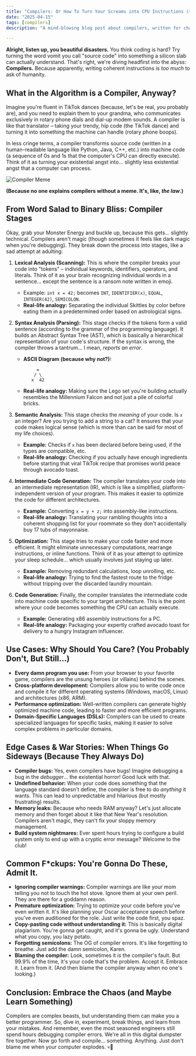 ```yaml
---
title: "Compilers: Or How To Turn Your Screams into CPU Instructions (💀🙏)"
date: "2025-04-15"
tags: [compilers]
description: "A mind-blowing blog post about compilers, written for chaotic Gen Z engineers. Prepare for existential dread and accidental enlightenment."

---
```


**Alright, listen up, you beautiful disasters.** You think coding is hard? Try turning the word vomit you call "source code" into something a silicon slab can actually understand. That's right, we're diving headfirst into the abyss: **Compilers.** Because apparently, writing coherent instructions is *too much* to ask of humanity.

## What in the Algorithm is a Compiler, Anyway?

Imagine you're fluent in TikTok dances (because, let's be real, you probably are), and you need to explain them to your grandma, who communicates exclusively in rotary phone dials and dial-up modem sounds. A compiler is like that translator – taking your trendy, hip code (the TikTok dance) and turning it into something the machine can handle (rotary phone boops).

In less cringe terms, a compiler transforms source code (written in a human-readable language like Python, Java, C++, etc.) into machine code (a sequence of 0s and 1s that the computer's CPU can directly execute). Think of it as turning your existential angst into… slightly less existential angst that a computer can process.

![Compiler Meme](https://i.kym-cdn.com/photos/images/newsfeed/001/402/390/6d2.jpg)

**(Because no one explains compilers without a meme. It's, like, *the law*.)**

## From Word Salad to Binary Bliss: Compiler Stages

Okay, grab your Monster Energy and buckle up, because this gets… slightly technical. Compilers aren't magic (though sometimes it feels like dark magic when you're debugging). They break down the process into stages, like a sad attempt at adulting:

1.  **Lexical Analysis (Scanning):** This is where the compiler breaks your code into "tokens" – individual keywords, identifiers, operators, and literals. Think of it as your brain recognizing individual words in a sentence… except the sentence is a ransom note written in emoji.

    *   Example: `int x = 42;` becomes `INT`, `IDENTIFIER(x)`, `EQUAL`, `INTEGER(42)`, `SEMICOLON`.
    *   **Real-life analogy:** Separating the individual Skittles by color before eating them in a predetermined order based on astrological signs.

2.  **Syntax Analysis (Parsing):** This stage checks if the tokens form a valid sentence (according to the grammar of the programming language). It builds an Abstract Syntax Tree (AST), which is basically a hierarchical representation of your code's structure. If the syntax is wrong, the compiler throws a tantrum… I mean, *reports an error*.

    *   **ASCII Diagram (because why not?):**

        ```
             =
            / \
           x  42
        ```

    *   **Real-life analogy:** Making sure the Lego set you're building actually resembles the Millennium Falcon and not just a pile of colorful bricks.

3.  **Semantic Analysis:** This stage checks the *meaning* of your code. Is `x` an integer? Are you trying to add a string to a cat? It ensures that your code makes logical sense (which is more than can be said for most of my life choices).

    *   **Example:** Checks if `x` has been declared before being used, if the types are compatible, etc.
    *   **Real-life analogy:** Checking if you actually have enough ingredients before starting that viral TikTok recipe that promises world peace through avocado toast.

4.  **Intermediate Code Generation:** The compiler translates your code into an intermediate representation (IR), which is like a simplified, platform-independent version of your program. This makes it easier to optimize the code for different architectures.

    *   **Example:** Converting `x = y + z;` into assembly-like instructions.
    *   **Real-life analogy:** Translating your rambling thoughts into a coherent shopping list for your roommate so they don't accidentally buy 17 tubs of mayonnaise.

5.  **Optimization:** This stage tries to make your code faster and more efficient. It might eliminate unnecessary computations, rearrange instructions, or inline functions. Think of it as your attempt to optimize your sleep schedule… which usually involves just staying up later.

    *   **Example:** Removing redundant calculations, loop unrolling, etc.
    *   **Real-life analogy:** Trying to find the fastest route to the fridge without tripping over the discarded laundry mountain.

6.  **Code Generation:** Finally, the compiler translates the intermediate code into machine code specific to your target architecture. This is the point where your code becomes something the CPU can actually execute.

    *   **Example:** Generating x86 assembly instructions for a PC.
    *   **Real-life analogy:** Packaging your expertly crafted avocado toast for delivery to a hungry Instagram influencer.

## Use Cases: Why Should You Care? (You Probably Don't, But Still…)

*   **Every damn program you use:** From your browser to your favorite game, compilers are the unsung heroes (or villains) behind the scenes.
*   **Cross-platform development:** Compilers allow you to write code once and compile it for different operating systems (Windows, macOS, Linux) and architectures (x86, ARM).
*   **Performance optimization:** Well-written compilers can generate highly optimized machine code, leading to faster and more efficient programs.
*   **Domain-Specific Languages (DSLs):** Compilers can be used to create specialized languages for specific tasks, making it easier to solve complex problems in particular domains.

## Edge Cases & War Stories: When Things Go Sideways (Because They Always Do)

*   **Compiler bugs:** Yes, even compilers have bugs! Imagine debugging a bug in the *debugger*… the existential horror! Good luck with that.
*   **Undefined behavior:** When your code does something that the language standard doesn't define, the compiler is free to do *anything* it wants. This can lead to unpredictable and hilarious (but mostly frustrating) results.
*   **Memory leaks:** Because who needs RAM anyway? Let's just allocate memory and then forget about it like that New Year's resolution. Compilers aren't magic, they can't fix your sloppy memory management.
*   **Build system nightmares:** Ever spent hours trying to configure a build system only to end up with a cryptic error message? Welcome to the club!

## Common F*ckups: You're Gonna Do These, Admit It.

*   **Ignoring compiler warnings:** Compiler warnings are like your mom telling you not to touch the hot stove. Ignore them at your own peril. They are there for a goddamn reason.
*   **Premature optimization:** Trying to optimize your code before you've even written it. It's like planning your Oscar acceptance speech before you've even auditioned for the role. Just write the code first, you spaz.
*   **Copy-pasting code without understanding it:** This is basically digital plagiarism. You're gonna get caught, and it's gonna be ugly. Understand what you copy, you lazy potato.
*   **Forgetting semicolons:** The OG of compiler errors. It's like forgetting to breathe. Just add the damn semicolon, Karen.
*   **Blaming the compiler:** Look, sometimes it *is* the compiler's fault. But 99.9% of the time, it's your code that's the problem. Accept it. Embrace it. Learn from it. (And then blame the compiler anyway when no one's looking.)

## Conclusion: Embrace the Chaos (and Maybe Learn Something)

Compilers are complex beasts, but understanding them can make you a better programmer. So, dive in, experiment, break things, and learn from your mistakes. And remember, even the most seasoned engineers still spend hours debugging compiler errors. We're all in this digital dumpster fire together. Now go forth and compile... something. Anything. Just don't blame me when your computer explodes. 💀🙏
